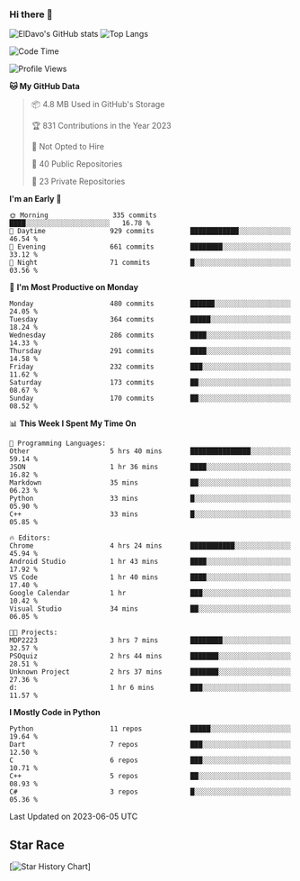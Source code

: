 ### Hi there 👋
![ElDavo's GitHub stats](https://github-readme-stats.vercel.app/api?username=ElDavoo&show_icons=true&theme=chartreuse-dark)
![Top Langs](https://github-readme-stats.vercel.app/api/top-langs/?username=ElDavoo&theme=chartreuse-dark&layout=compact)

<!--START_SECTION:waka-->
![Code Time](http://img.shields.io/badge/Code%20Time-77%20hrs%2037%20mins-blue)

![Profile Views](http://img.shields.io/badge/Profile%20Views-125-blue)

**🐱 My GitHub Data** 

> 📦 4.8 MB Used in GitHub's Storage 
 > 
> 🏆 831 Contributions in the Year 2023
 > 
> 🚫 Not Opted to Hire
 > 
> 📜 40 Public Repositories 
 > 
> 🔑 23 Private Repositories 
 > 
**I'm an Early 🐤** 

```text
🌞 Morning                335 commits         ████░░░░░░░░░░░░░░░░░░░░░   16.78 % 
🌆 Daytime                929 commits         ████████████░░░░░░░░░░░░░   46.54 % 
🌃 Evening                661 commits         ████████░░░░░░░░░░░░░░░░░   33.12 % 
🌙 Night                  71 commits          █░░░░░░░░░░░░░░░░░░░░░░░░   03.56 % 
```
📅 **I'm Most Productive on Monday** 

```text
Monday                   480 commits         ██████░░░░░░░░░░░░░░░░░░░   24.05 % 
Tuesday                  364 commits         █████░░░░░░░░░░░░░░░░░░░░   18.24 % 
Wednesday                286 commits         ████░░░░░░░░░░░░░░░░░░░░░   14.33 % 
Thursday                 291 commits         ████░░░░░░░░░░░░░░░░░░░░░   14.58 % 
Friday                   232 commits         ███░░░░░░░░░░░░░░░░░░░░░░   11.62 % 
Saturday                 173 commits         ██░░░░░░░░░░░░░░░░░░░░░░░   08.67 % 
Sunday                   170 commits         ██░░░░░░░░░░░░░░░░░░░░░░░   08.52 % 
```


📊 **This Week I Spent My Time On** 

```text
💬 Programming Languages: 
Other                    5 hrs 40 mins       ███████████████░░░░░░░░░░   59.14 % 
JSON                     1 hr 36 mins        ████░░░░░░░░░░░░░░░░░░░░░   16.82 % 
Markdown                 35 mins             ██░░░░░░░░░░░░░░░░░░░░░░░   06.23 % 
Python                   33 mins             █░░░░░░░░░░░░░░░░░░░░░░░░   05.90 % 
C++                      33 mins             █░░░░░░░░░░░░░░░░░░░░░░░░   05.85 % 

🔥 Editors: 
Chrome                   4 hrs 24 mins       ███████████░░░░░░░░░░░░░░   45.94 % 
Android Studio           1 hr 43 mins        ████░░░░░░░░░░░░░░░░░░░░░   17.92 % 
VS Code                  1 hr 40 mins        ████░░░░░░░░░░░░░░░░░░░░░   17.40 % 
Google Calendar          1 hr                ███░░░░░░░░░░░░░░░░░░░░░░   10.42 % 
Visual Studio            34 mins             ██░░░░░░░░░░░░░░░░░░░░░░░   06.05 % 

🐱‍💻 Projects: 
MDP2223                  3 hrs 7 mins        ████████░░░░░░░░░░░░░░░░░   32.57 % 
PSOquiz                  2 hrs 44 mins       ███████░░░░░░░░░░░░░░░░░░   28.51 % 
Unknown Project          2 hrs 37 mins       ███████░░░░░░░░░░░░░░░░░░   27.36 % 
d:                       1 hr 6 mins         ███░░░░░░░░░░░░░░░░░░░░░░   11.57 % 
```

**I Mostly Code in Python** 

```text
Python                   11 repos            █████░░░░░░░░░░░░░░░░░░░░   19.64 % 
Dart                     7 repos             ███░░░░░░░░░░░░░░░░░░░░░░   12.50 % 
C                        6 repos             ███░░░░░░░░░░░░░░░░░░░░░░   10.71 % 
C++                      5 repos             ██░░░░░░░░░░░░░░░░░░░░░░░   08.93 % 
C#                       3 repos             █░░░░░░░░░░░░░░░░░░░░░░░░   05.36 % 
```




 Last Updated on 2023-06-05 UTC
<!--END_SECTION:waka-->

## Star Race

[![Star History Chart](https://api.star-history.com/svg?repos=ElDavoo/WhatsApp-Crypt14-Crypt15-Decrypter,ElDavoo/TuringOS,EliteAndroidApps/WhatsApp-Crypt12-Decrypter,KnugiHK/Whatsapp-Chat-Exporter&type=Date)]
